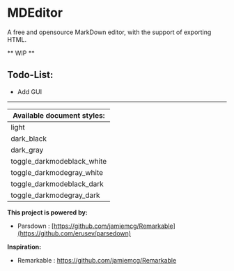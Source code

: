 # MDEditor
A free and opensource MarkDown editor, with the support of exporting HTML.

** WIP **

## Todo-List:
+ Add GUI

_______________________________________________________________________

|Available document styles:|
|--------|
|light|
|dark_black|
|dark_gray|
|toggle_darkmodeblack_white|
|toggle_darkmodegray_white|
|toggle_darkmodeblack_dark|
|toggle_darkmodegray_dark|

**This project is powered by:**
* Parsdown : [https://github.com/jamiemcg/Remarkable](https://github.com/erusev/parsedown)


**Inspiration:**
* Remarkable : https://github.com/jamiemcg/Remarkable

